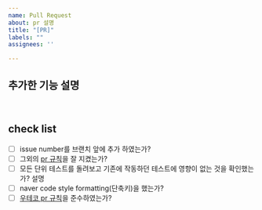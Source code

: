 ```yaml
---
name: Pull Request
about: pr 설명
title: "[PR]"
labels: ""
assignees: ''

---
```



## 추가한 기능 설명

<br>


## check list
- [ ] issue number를 브랜치 앞에 추가 하였는가? <br>
- [ ] 그외의 [pr 규칙](https://github.com/h-jjang/bauction/wiki/%5BProject-Rules%5D#pr-%EA%B7%9C%EC%B9%99)을 잘 지켰는가?
- [ ] 모든 단위 테스트를 돌려보고 기존에 작동하던 테스트에 영향이 없는 것을 확인했는가?
설명
- [ ] naver code style formatting(단축키)을 했는가?
- [ ] [우테코 pr 규칙](https://github.com/woowacourse/woowacourse-docs/blob/master/cleancode/pr_checklist.md)을 준수하였는가?